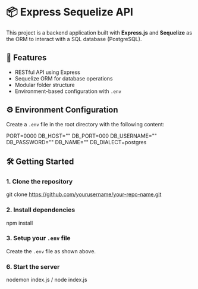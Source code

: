 # 📦 Express Sequelize API

This project is a backend application built with **Express.js** and **Sequelize** as the ORM to interact with a SQL database (PostgreSQL).

## 🚀 Features

- RESTful API using Express
- Sequelize ORM for database operations
- Modular folder structure
- Environment-based configuration with `.env`

## ⚙️ Environment Configuration

Create a `.env` file in the root directory with the following content:

PORT=0000
DB_HOST=""
DB_PORT=000
DB_USERNAME=""
DB_PASSWORD=""
DB_NAME=""
DB_DIALECT=postgres

## 🛠️ Getting Started

### 1. Clone the repository

git clone https://github.com/yourusername/your-repo-name.git

### 2. Install dependencies

npm install

### 3. Setup your `.env` file

Create the `.env` file as shown above.

### 6. Start the server

nodemon index.js / node index.js
